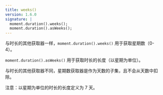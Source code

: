 ```yaml
---
title: weeks()
version: 1.6.0
signature: |
  moment.duration().weeks();
  moment.duration().asWeeks();
---
```


与时长的其他获取器一样，`moment.duration().weeks()` 用于获取星期数（0-4）。

`moment.duration().asWeeks()` 用于获取时长的长度（以星期为单位）。

与时长的其他获取器不同，星期数获取器是作为天数的子集，且不会从天数中扣除。

注意：以星期为单位的时长的长度定义为 7 天。

